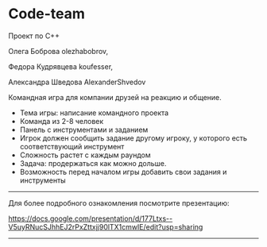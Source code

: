 # Code-team
Проект по С++

Олега Боброва olezhabobrov,

Федора Кудрявцева koufesser,

Александра Шведова AlexanderShvedov

Командная игра для компании друзей на реакцию и общение. 
- Тема игры: написание командного проекта
- Команда из 2-8 человек
- Панель с инструментами и заданием
- Игрок должен сообщить задание другому игроку, у которого есть соответствующий инструмент
- Сложность растет с каждым раундом
- Задача: продержаться как можно дольше.
- Возможность перед началом игры добавить свои задания и инструменты
____
Для более подробного ознакомления посмотрите презентацию:

https://docs.google.com/presentation/d/177Ltxs--V5uyRNucSJhhEJ2rPxZttxjj90lTX1cmwIE/edit?usp=sharing
____
